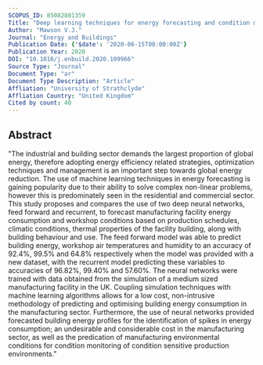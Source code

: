 ```yaml
---
SCOPUS_ID: 85082801359
Title: "Deep learning techniques for energy forecasting and condition monitoring in the manufacturing sector"
Author: "Mawson V.J."
Journal: "Energy and Buildings"
Publication Date: {'$date': '2020-06-15T00:00:00Z'}
Publication Year: 2020
DOI: "10.1016/j.enbuild.2020.109966"
Source Type: "Journal"
Document Type: "ar"
Document Type Description: "Article"
Affliation: "University of Strathclyde"
Affliation Country: "United Kingdom"
Cited by count: 40
---
```


## Abstract
"The industrial and building sector demands the largest proportion of global energy, therefore adopting energy efficiency related strategies, optimization techniques and management is an important step towards global energy reduction. The use of machine learning techniques in energy forecasting is gaining popularity due to their ability to solve complex non-linear problems, however this is predominately seen in the residential and commercial sector. This study proposes and compares the use of two deep neural networks, feed forward and recurrent, to forecast manufacturing facility energy consumption and workshop conditions based on production schedules, climatic conditions, thermal properties of the facility building, along with building behaviour and use. The feed forward model was able to predict building energy, workshop air temperatures and humidity to an accuracy of 92.4%, 99.5% and 64.8% respectively when the model was provided with a new dataset, with the recurrent model predicting these variables to accuracies of 96.82%, 99.40% and 57.60%. The neural networks were trained with data obtained from the simulation of a medium sized manufacturing facility in the UK. Coupling simulation techniques with machine learning algorithms allows for a low cost, non-intrusive methodology of predicting and optimising building energy consumption in the manufacturing sector. Furthermore, the use of neural networks provided forecasted building energy profiles for the identification of spikes in energy consumption; an undesirable and considerable cost in the manufacturing sector, as well as the predication of manufacturing environmental conditions for condition monitoring of condition sensitive production environments."
